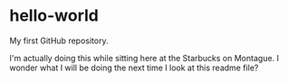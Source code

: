 # hello-world
My first GitHub repository.

I'm actually doing this while sitting here at the Starbucks on Montague.
I wonder what I will be doing the next time I look at this readme file?
